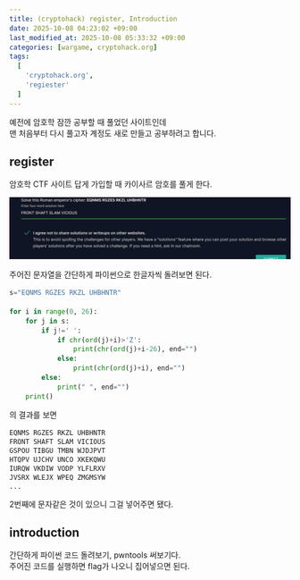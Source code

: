 ```yaml
---
title: (cryptohack) register, Introduction
date: 2025-10-08 04:23:02 +09:00
last_modified_at: 2025-10-08 05:33:32 +09:00
categories: [wargame, cryptohack.org]
tags:
  [
    'cryptohack.org',
    'regiester'
  ]
---
```


예전에 암호학 잠깐 공부할 때 풀었던 사이트인데<br>맨 처음부터 다시 풀고자 계정도 새로 만들고 공부하려고 합니다.

## register
암호학 CTF 사이트 답게 가입할 때 카이사르 암호를 풀게 한다.<br>

![image](/assets/img/security/cryptohack/register_1.PNG)

주어진 문자열을 간단하게 파이썬으로 한글자씩 돌려보면 된다.<br>

```python
s="EQNMS RGZES RKZL UHBHNTR"

for i in range(0, 26):
    for j in s:
        if j!=' ':
            if chr(ord(j)+i)>'Z':
                print(chr(ord(j)+i-26), end="")
            else:
                print(chr(ord(j)+i), end="")
        else:
            print(" ", end="")
    print()
```

의 결과를 보면 
```
EQNMS RGZES RKZL UHBHNTR
FRONT SHAFT SLAM VICIOUS
GSPOU TIBGU TMBN WJDJPVT
HTQPV UJCHV UNCO XKEKQWU
IURQW VKDIW VODP YLFLRXV
JVSRX WLEJX WPEQ ZMGMSYW
...
```
2번째에 문자같은 것이 있으니 그걸 넣어주면 됐다.<br>

## introduction

간단하게 파이썬 코드 돌려보기, pwntools 써보기다.<br>
주어진 코드를 실행하면 flag가 나오니 집어넣으면 된다.